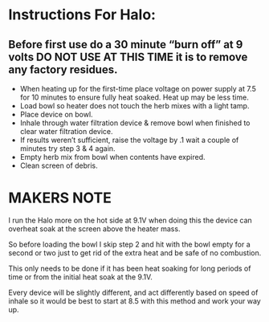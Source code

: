 # Instructions For Halo:

## Before first use do a 30 minute “burn off” at 9 volts DO NOT USE AT THIS TIME it is to remove any factory residues.
 
- When heating up for the first-time place voltage on power supply at 7.5 for 10 minutes to ensure fully heat soaked. Heat up may be less time.
- Load bowl so heater does not touch the herb mixes with a light tamp.
- Place device on bowl.
- Inhale through water filtration device & remove bowl when finished to clear water filtration device.
- If results weren’t sufficient, raise the voltage by .1 wait a couple of minutes try step 3 & 4 again.
- Empty herb mix from bowl when contents have expired.
- Clean screen of debris.
 
 
# MAKERS NOTE 
I run the Halo more on the hot side at 9.1V when doing this the device can overheat soak at the screen above the heater mass.

So before loading the bowl I skip step 2 and hit with the bowl empty for a second or two just to get rid of the extra heat and be safe of no combustion. 

This only needs to be done if it has been heat soaking for long periods of time or from the initial heat soak at the 9.1V. 

Every device will be slightly different, and act differently based on speed of inhale so it would be best to start at 8.5 with this method and work your way up.

